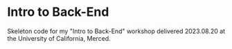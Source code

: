 # Intro to Back-End

Skeleton code for my "Intro to Back-End" workshop delivered 2023.08.20 at the University of California, Merced.
